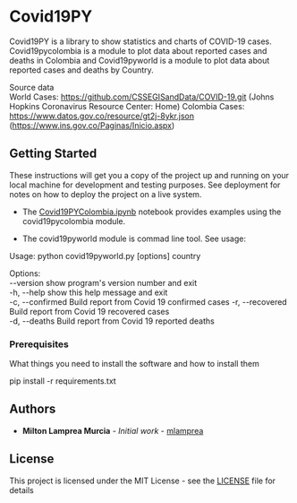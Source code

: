 # Covid19PY

Covid19PY is a library to show statistics and charts of COVID-19 cases.
Covid19pycolombia is a module to plot data about reported cases and deaths in Colombia and Covid19pyworld is a module to plot data about reported cases and deaths by Country.

Source data  
World Cases: https://github.com/CSSEGISandData/COVID-19.git (Johns Hopkins Coronavirus Resource Center: Home)
Colombia Cases: https://www.datos.gov.co/resource/gt2j-8ykr.json (https://www.ins.gov.co/Paginas/Inicio.aspx)

## Getting Started

These instructions will get you a copy of the project up and running on your local machine for development and testing purposes. See deployment for notes on how to deploy the project on a live system.

- The [Covid19PYColombia.ipynb](Covid19PYColombia.ipynb) notebook provides examples using the covid19pycolombia module.

- The covid19pyworld module is commad line tool. See usage:

Usage: python covid19pyworld.py [options] country  

Options:  
  --version        show program's version number and exit  
  -h, --help       show this help message and exit  
  -c, --confirmed  Build report from Covid 19 confirmed cases 
  -r, --recovered  Build report from Covid 19 recovered cases  
  -d, --deaths     Build report from Covid 19 reported deaths  


### Prerequisites

What things you need to install the software and how to install them

pip install -r requirements.txt


## Authors

* **Milton Lamprea Murcia** - *Initial work* - [mlamprea](https://github.com/mlamprea)


## License

This project is licensed under the MIT License - see the [LICENSE](LICENSE) file for details

